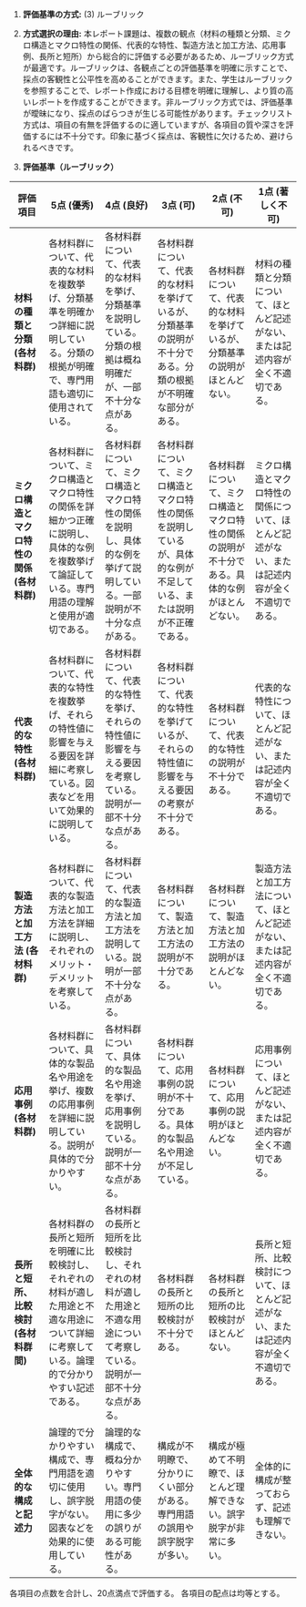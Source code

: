 1. **評価基準の方式:** (3) ルーブリック

2. **方式選択の理由:**  本レポート課題は、複数の観点（材料の種類と分類、ミクロ構造とマクロ特性の関係、代表的な特性、製造方法と加工方法、応用事例、長所と短所）から総合的に評価する必要があるため、ルーブリック方式が最適です。ルーブリックは、各観点ごとの評価基準を明確に示すことで、採点の客観性と公平性を高めることができます。また、学生はルーブリックを参照することで、レポート作成における目標を明確に理解し、より質の高いレポートを作成することができます。非ルーブリック方式では、評価基準が曖昧になり、採点のばらつきが生じる可能性があります。チェックリスト方式は、項目の有無を評価するのに適していますが、各項目の質や深さを評価するには不十分です。印象に基づく採点は、客観性に欠けるため、避けられるべきです。


3. **評価基準（ルーブリック）**

| 評価項目 | 5点 (優秀) | 4点 (良好) | 3点 (可) | 2点 (不可) | 1点 (著しく不可) |
|---|---|---|---|---|---|
| **材料の種類と分類 (各材料群)** | 各材料群について、代表的な材料を複数挙げ、分類基準を明確かつ詳細に説明している。分類の根拠が明確で、専門用語も適切に使用されている。 | 各材料群について、代表的な材料を挙げ、分類基準を説明している。分類の根拠は概ね明確だが、一部不十分な点がある。 | 各材料群について、代表的な材料を挙げているが、分類基準の説明が不十分である。分類の根拠が不明確な部分がある。 | 各材料群について、代表的な材料を挙げているが、分類基準の説明がほとんどない。 | 材料の種類と分類について、ほとんど記述がない、または記述内容が全く不適切である。 |
| **ミクロ構造とマクロ特性の関係 (各材料群)** | 各材料群について、ミクロ構造とマクロ特性の関係を詳細かつ正確に説明し、具体的な例を複数挙げて論証している。専門用語の理解と使用が適切である。 | 各材料群について、ミクロ構造とマクロ特性の関係を説明し、具体的な例を挙げて説明している。一部説明が不十分な点がある。 | 各材料群について、ミクロ構造とマクロ特性の関係を説明しているが、具体的な例が不足している、または説明が不正確である。 | 各材料群について、ミクロ構造とマクロ特性の関係の説明が不十分である。具体的な例がほとんどない。 | ミクロ構造とマクロ特性の関係について、ほとんど記述がない、または記述内容が全く不適切である。 |
| **代表的な特性 (各材料群)** | 各材料群について、代表的な特性を複数挙げ、それらの特性値に影響を与える要因を詳細に考察している。図表などを用いて効果的に説明している。 | 各材料群について、代表的な特性を挙げ、それらの特性値に影響を与える要因を考察している。説明が一部不十分な点がある。 | 各材料群について、代表的な特性を挙げているが、それらの特性値に影響を与える要因の考察が不十分である。 | 各材料群について、代表的な特性の説明が不十分である。 | 代表的な特性について、ほとんど記述がない、または記述内容が全く不適切である。 |
| **製造方法と加工方法 (各材料群)** | 各材料群について、代表的な製造方法と加工方法を詳細に説明し、それぞれのメリット・デメリットを考察している。 | 各材料群について、代表的な製造方法と加工方法を説明している。説明が一部不十分な点がある。 | 各材料群について、製造方法と加工方法の説明が不十分である。 | 各材料群について、製造方法と加工方法の説明がほとんどない。 | 製造方法と加工方法について、ほとんど記述がない、または記述内容が全く不適切である。 |
| **応用事例 (各材料群)** | 各材料群について、具体的な製品名や用途を挙げ、複数の応用事例を詳細に説明している。説明が具体的で分かりやすい。 | 各材料群について、具体的な製品名や用途を挙げ、応用事例を説明している。説明が一部不十分な点がある。 | 各材料群について、応用事例の説明が不十分である。具体的な製品名や用途が不足している。 | 各材料群について、応用事例の説明がほとんどない。 | 応用事例について、ほとんど記述がない、または記述内容が全く不適切である。 |
| **長所と短所、比較検討 (各材料群間)** | 各材料群の長所と短所を明確に比較検討し、それぞれの材料が適した用途と不適な用途について詳細に考察している。論理的で分かりやすい記述である。 | 各材料群の長所と短所を比較検討し、それぞれの材料が適した用途と不適な用途について考察している。説明が一部不十分な点がある。 | 各材料群の長所と短所の比較検討が不十分である。 | 各材料群の長所と短所の比較検討がほとんどない。 | 長所と短所、比較検討について、ほとんど記述がない、または記述内容が全く不適切である。 |
| **全体的な構成と記述力** | 論理的で分かりやすい構成で、専門用語を適切に使用し、誤字脱字がない。図表などを効果的に使用している。 | 論理的な構成で、概ね分かりやすい。専門用語の使用に多少の誤りがある可能性がある。 | 構成が不明瞭で、分かりにくい部分がある。専門用語の誤用や誤字脱字が多い。 | 構成が極めて不明瞭で、ほとんど理解できない。誤字脱字が非常に多い。 | 全体的に構成が整っておらず、記述も理解できない。 |


各項目の点数を合計し、20点満点で評価する。  各項目の配点は均等とする。
